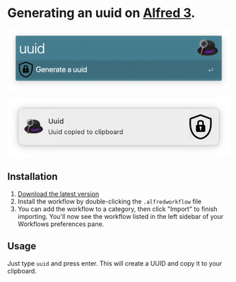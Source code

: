 # Generating an uuid  on [Alfred 3](https://www.alfredapp.com).

![Screenshot](screenshot.png)

![Notification](notification.png)

## Installation

1. [Download the latest version](https://github.com/midnite81/alfred-uuid/releases/download/v1.0.0/alfread-uuid.alfredworkflow)
2. Install the workflow by double-clicking the `.alfredworkflow` file
3. You can add the workflow to a category, then click "Import" to finish importing. You'll now see the workflow listed in the left sidebar of your Workflows preferences pane.

## Usage

Just type `uuid` and press enter. This will create a UUID and copy it to your clipboard.